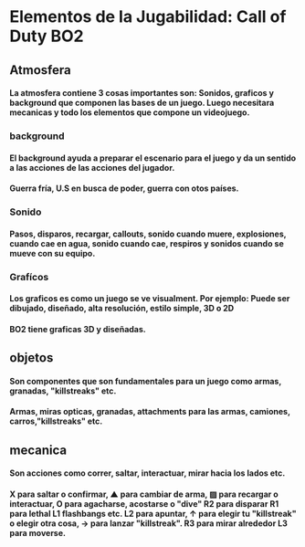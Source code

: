 # Elementos de la Jugabilidad: Call of Duty BO2

## Atmosfera

#### La atmosfera contiene 3 cosas importantes son: Sonidos, graficos y background que componen las bases de un juego. Luego necesitara mecanicas y todo los elementos que compone un videojuego.

### background

#### El background ayuda a preparar el escenario para el juego y da un sentido a las acciones de las acciones del jugador.
#### Guerra fría, U.S en busca de poder, guerra con otos países. 


### Sonido

#### Pasos, disparos, recargar, callouts, sonido cuando muere, explosiones, cuando cae en agua, sonido cuando cae, respiros y sonidos cuando se mueve con su equipo.

### Grafícos

#### Los graficos es como un juego se ve visualment. Por ejemplo: Puede ser dibujado, diseñado, alta resolución, estilo simple, 3D o 2D
#### BO2 tiene graficas 3D y diseñadas.

## objetos
#### Son componentes que son fundamentales para un juego como armas, granadas, "killstreaks" etc.
#### Armas, miras opticas, granadas, attachments para las armas, camiones, carros,"killstreaks" etc.

## mecanica
#### Son acciones como correr, saltar, interactuar, mirar hacia los lados etc.
#### X para saltar o confirmar, ▲ para cambiar de arma, ▨ para recargar o interactuar, O para agacharse, acostarse o "dive" R2 para disparar R1 para lethal L1 flashbangs etc. L2 para apuntar, ↑ para elegir tu "killstreak" o elegir otra cosa, → para lanzar "killstreak". R3 para mirar alrededor L3 para moverse.


